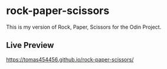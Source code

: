 # rock-paper-scissors

This is my version of Rock, Paper, Scissors for the Odin Project.

## Live Preview
https://tomas454456.github.io/rock-paper-scissors/